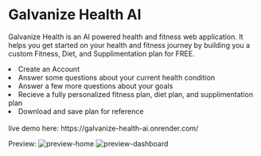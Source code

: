 # Galvanize Health AI

Galvanize Health is an AI powered health and fitness web application. It helps you get started on your health and fitness journey by building you a custom Fitness, Diet, and Supplimentation plan for FREE.

<li>Create an Account</li>
<li>Answer some questions about your current health condition</li>
<li>Answer a few more questions about your goals</li>
<li>Recieve a fully personalized fitness plan, diet plan, and supplimentation plan</li>
<li>Download and save plan for reference</li>
<br>
live demo here:
https://galvanize-health-ai.onrender.com/

Preview:
![preview-home](public/logos/preview-home.png)
![preview-dashboard](public/logos/preview-dashboard.png)
